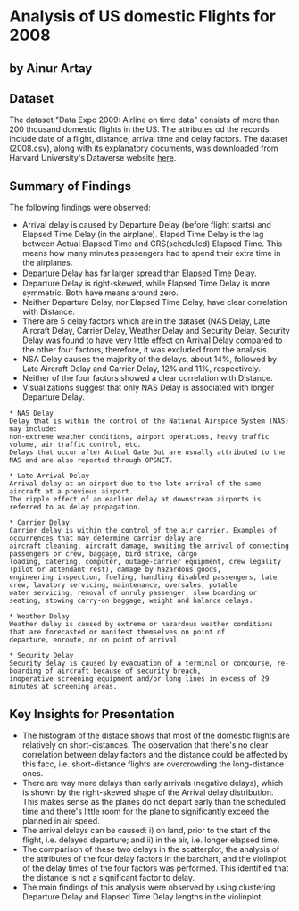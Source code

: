 # Analysis of US domestic Flights for 2008
## by Ainur Artay

## Dataset

The dataset "Data Expo 2009: Airline on time data" consists of more than 200 thousand domestic flights in the US. The attributes od the records include date of a flight, distance, arrival time and delay factors. The dataset (2008.csv), along with its explanatory documents, was downloaded from Harvard University's Dataverse website [here](https://dataverse.harvard.edu/dataset.xhtml?persistentId=doi:10.7910/DVN/HG7NV7).

## Summary of Findings

The following findings were observed:
* Arrival delay is caused by Departure Delay (before flight starts) and Elapsed Time Delay (in the airplane). Elaped Time Delay is the lag between Actual Elapsed Time and CRS(scheduled) Elapsed Time. This means how many minutes passengers had to spend their extra time in the airplanes.
* Departure Delay has far larger spread than Elapsed Time Delay.　
* Departure Delay is right-skewed, while Elapsed Time Delay is more symmetric. Both have means around zero.
* Neither Departure Delay, nor Elapsed Time Delay, have clear correlation with Distance.
* There are 5 delay factors which are in the dataset (NAS Delay, Late Aircraft Delay, Carrier Delay, Weather Delay and Security Delay. Security Delay was found to have very little effect on Arrival Delay compared to the other four factors, therefore, it was excluded from the analysis. 
* NSA Delay causes the majority of the delays, about 14%, followed by Late Aircraft Delay and Carrier Delay, 12% and 11%, respectively. 
* Neither of the four factors showed a clear correlation with Distance.
* Visualizations suggest that only NAS Delay is associated with longer Departure Delay.

```
* NAS Delay
Delay that is within the control of the National Airspace System (NAS) may include:  
non-extreme weather conditions, airport operations, heavy traffic volume, air traffic control, etc.   
Delays that occur after Actual Gate Out are usually attributed to the NAS and are also reported through OPSNET.

* Late Arrival Delay
Arrival delay at an airport due to the late arrival of the same aircraft at a previous airport.  
The ripple effect of an earlier delay at downstream airports is referred to as delay propagation.   

* Carrier Delay
Carrier delay is within the control of the air carrier. Examples of occurrences that may determine carrier delay are:  
aircraft cleaning, aircraft damage, awaiting the arrival of connecting passengers or crew, baggage, bird strike, cargo   
loading, catering, computer, outage-carrier equipment, crew legality (pilot or attendant rest), damage by hazardous goods,   
engineering inspection, fueling, handling disabled passengers, late crew, lavatory servicing, maintenance, oversales, potable   
water servicing, removal of unruly passenger, slow boarding or seating, stowing carry-on baggage, weight and balance delays.   

* Weather Delay    
Weather delay is caused by extreme or hazardous weather conditions that are forecasted or manifest themselves on point of   
departure, enroute, or on point of arrival.

* Security Delay  
Security delay is caused by evacuation of a terminal or concourse, re-boarding of aircraft because of security breach,      
inoperative screening equipment and/or long lines in excess of 29 minutes at screening areas.  

```

## Key Insights for Presentation

* The histogram of the distace shows that most of the domestic flights are relatively on short-distances. The observation that there's no clear correlation between delay factors and the distance could be affected by this facc, i.e. short-distance flights are overcrowding the long-distance ones. 
* There are way more delays than early arrivals (negative delays), which is shown by the right-skewed shape of the Arrival delay distribution. This makes sense as the planes do not depart early than the scheduled time and there's little room for the plane to significantly exceed the planned in air speed.
* The arrival delays can be caused: i) on land, prior to the start of the flight, i.e. delayed departure; and ii) in the air, i.e. longer elapsed time. 
* The comparison of these two delays in the scatterplot, the analysis of the attributes of the four delay factors in the barchart, and the violinplot of the delay times of the four factors was performed. This identified that the distance is not a significant factor to delay. 
* The main findings of this analysis were observed by using clustering Departure Delay and Elapsed Time Delay lengths in the violinplot.


